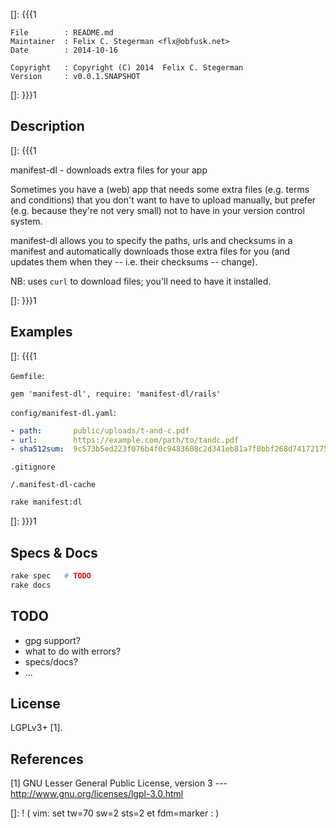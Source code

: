 []: {{{1

    File        : README.md
    Maintainer  : Felix C. Stegerman <flx@obfusk.net>
    Date        : 2014-10-16

    Copyright   : Copyright (C) 2014  Felix C. Stegerman
    Version     : v0.0.1.SNAPSHOT

[]: }}}1

<!--
[![Gem Version](https://badge.fury.io/rb/manifest-dl.png)](https://rubygems.org/gems/manifest-dl)
-->

## Description
[]: {{{1

  manifest-dl - downloads extra files for your app

  Sometimes you have a (web) app that needs some extra files (e.g.
  terms and conditions) that you don't want to have to upload
  manually, but prefer (e.g. because they're not very small) not to
  have in your version control system.

  manifest-dl allows you to specify the paths, urls and checksums in a
  manifest and automatically downloads those extra files for you (and
  updates them when they -- i.e. their checksums -- change).

  NB: uses `curl` to download files; you'll need to have it installed.

[]: }}}1

## Examples
[]: {{{1

`Gemfile`:
```
gem 'manifest-dl', require: 'manifest-dl/rails'
```

`config/manifest-dl.yaml`:
```yaml
- path:       public/uploads/t-and-c.pdf
- url:        https://example.com/path/to/tandc.pdf
- sha512sum:  9c573b5ed223f076b4f0c9483608c2d341eb81a7f0bbf268d741721757fce9c1f4ad82a9220c542433a81f4c4a85173b1fb085aaec5b653e95589cf5f3f56d28
```

`.gitignore`
```
/.manifest-dl-cache
```

```bash
rake manifest:dl
```

[]: }}}1

## Specs & Docs

```bash
rake spec   # TODO
rake docs
```

## TODO

  * gpg support?
  * what to do with errors?
  * specs/docs?
  * ...

## License

  LGPLv3+ [1].

## References

  [1] GNU Lesser General Public License, version 3
  --- http://www.gnu.org/licenses/lgpl-3.0.html

[]: ! ( vim: set tw=70 sw=2 sts=2 et fdm=marker : )
